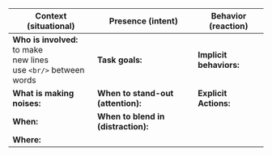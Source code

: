| **Context**  (situational) | **Presence** (intent)               | **Behavior** (reaction) |
|----------------------------|-------------------------------------|-------------------------|
| **Who is involved:** <br/>  to make <br/> new lines <br/> use ``<br/>`` between words   | **Task goals:**       | **Implicit behaviors:** |
| **What is making noises:** | **When to stand-out (attention):**  | **Explicit Actions:**   |
| **When:**                  | **When to blend in (distraction):** |                         |
| **Where:**                 |                                     |                         |